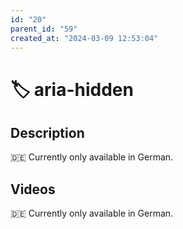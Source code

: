 ```yaml
---
id: "20"
parent_id: "59"
created_at: "2024-03-09 12:53:04"
---
```


# 🏷️ aria-hidden

## Description

🇩🇪 Currently only available in German.

## Videos

🇩🇪 Currently only available in German.
